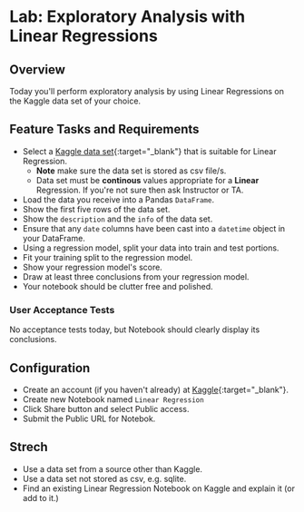 # Lab: Exploratory Analysis with Linear Regressions

## Overview

Today you'll perform exploratory analysis by using Linear Regressions on the Kaggle data set of your choice.

## Feature Tasks and Requirements

- Select a [Kaggle data set](https://www.kaggle.com/datasets?search=linear+regression){:target="_blank"} that is suitable for Linear Regression.
  - **Note** make sure the data set is stored as csv file/s.
  - Data set must be **continous** values appropriate for a **Linear** Regression. If you're not sure then ask Instructor or TA.
- Load the data you receive into a Pandas `DataFrame`.
- Show the first five rows of the data set.
- Show the `description` and the `info` of the data set.
- Ensure that any `date` columns have been cast into a `datetime` object in your DataFrame.
- Using a regression model, split your data into train and test portions.
- Fit your training split to the regression model.
- Show your regression model's score.
- Draw at least three conclusions from your regression model.
- Your notebook should be clutter free and polished.

### User Acceptance Tests

No acceptance tests today, but Notebook should clearly display its conclusions.

## Configuration

- Create an account (if you haven't already) at [Kaggle](https://www.kaggle.com/){:target="_blank"}.
- Create new Notebook named `Linear Regression`
- Click Share button and select Public access.
- Submit the Public URL for Notebok.

## Strech

- Use a data set from a source other than Kaggle.
- Use a data set not stored as csv, e.g. sqlite.
- Find an existing Linear Regression Notebook on Kaggle and explain it (or add to it.)
